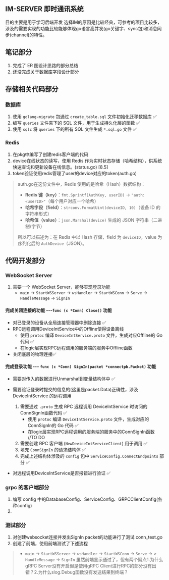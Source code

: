 ## IM-SERVER 即时通讯系统
目的主要是用于学习后端开发
选择IM的原因是比较经典，可参考的项目比较多，涉及的需要实现的功能比较能够体现go语言高并发(go关键字、sync包)和消息同步(channel)的特性。
## 笔记部分

1. 完成了 ER 图设计思路的部分总结
2. 还没完成关于数据库字段设计部分

## 存储相关代码部分

### 数据库
1. 使用 `golang-migrate` 包通过 `create_table.sql` 文件初始化迁移数据库 ✅
2. 编写 `queries` 文件夹下的 SQL 文件，用于生成持久化层的函数 ✅
3. 使用 `sqlc` 将 `queries` 下的所有 SQL 文件生成 `*.sql.go` 文件 ✅

### Redis
1. 在pkg中编写了创建redis客户端的代码
2. device在线状态的读写，使用 Redis 作为实时状态存储（哈希结构），供系统快速查询和更新设备在线信息。(status.go) [8.5]
3. token验证使用redis管理了user的device对应的token(auth.go)
> auth.go在这份文件中，Redis 使用的是哈希（Hash）数据结构：
>
> - **Redis 键（key）**：`fmt.Sprintf(AuthKey, userID)` → `"auth:<userID>"`（每个用户对应一个哈希）
> - **哈希字段（field）**：`strconv.FormatUint(deviceID, 10)`（设备 ID 的字符串形式）
> - **哈希值（value）**：`json.Marshal(device)` 生成的 JSON 字符串（二进制/字节）
>
> 所以可以描述为：在 Redis 中以 Hash 存储，field 为 `deviceID`，value 为序列化后的 `AuthDevice`（JSON）。


## 代码开发部分

### WebSocket Server

1. 需要一个 WebSocket Server，能够实现登录功能
   - `main` -> `StartWSServer` -> `wsHandler` -> `StartWSConn` -> `Serve` -> `HandleMessage` -> `SignIn`

#### 完成关闭连接的功能 ---`func (c *Conn) Close()` 功能

- 对已登录的设备从全局连接管理器中删除连接 ✅ 
- RPC远程调用DeviceIntService中的Offline使得设备离线
   - 使用 `protoc` 编译 `DeviceIntService.proto` 文件，生成对应Offline的 Go 代码 ✅ 
   - 在logic层实现RPC远程调用的服务端的服务中Offline函数
- 关闭底层的物理连接✅ 

####  完成登录功能 --- `func (c *Conn) SignIn(packet *connectpb.Packet)` 功能   
- 需要对传入的数据进行Unmarshal到变量结构体中 ✅

- 需要验证登录时提交的信息的(这里是packet.Data)正确性，涉及 DeviceIntService 的远程调用   
   1. 需要通过 `.proto` 生成 RPC 远程调用 DeviceIntService 时访问的ConnSignIn函数代码 ✅  
       - 使用 `protoc` 编译 `DeviceIntService.proto` 文件，生成对应的ConnSignIn的 Go 代码 ✅  
       - 在logic层实现RPC远程调用的服务端的服务中的ConnSignIn函数 //TO DO
   2. 需要创建 RPC 客户端 (`NewDeviceIntServiceClient`) 用于调用 ✅  
   3. 填充 `ConnSignIn` 的请求结构体 ✅  
   4. 完成上述结构体涉及的 `config` 包中 `ServiceConfig.ConnectEndpoints` 部分 ✅  

- 对远程调用DeviceIntService是否报错进行验证 ✅

### grpc 的客户端部分

1. 编写 config 中的DatabaseConfig、ServiceConfig、GRPCClientConfig(各种config)
2. 

### 测试部分
1. 对创建websocket连接并发出SignIn packet的功能进行了测试 conn_test.go
2. 创建了前端，使用前端测试了下述流程
>   - `main` -> `StartWSServer` -> `wsHandler` -> `StartWSConn` -> `Serve` -> > `HandleMessage` -> `SignIn`
虽然前端显示通过了，但有两个疑点1.为什么gRPC Server没有开启但是使用gRPC Client进行RPC的部分没有出错？2.为什么slog.Debug函数没有发送结果到终端？